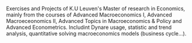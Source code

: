 Exercises and Projects of K.U Leuven's Master of research in Economics, mainly from the courses of Advanced Macroeconomics I, Advanced Macroeceonomics II, Advanced Topics in Macroeconomics & Policy and Advanced Econometrics. Includint Dynare usage, statistic and trend analysis, quantitative solving macroeconomics models (business cycle...).
